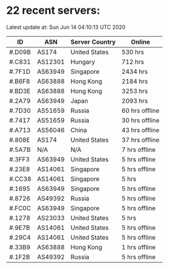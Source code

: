 # 22 recent servers:

Latest update at: Sun Jun 14 04:10:13 UTC 2020

| ID | ASN | Server Country | Online |
| -- | --- | -------------- | ------ |
| #.D09B | AS174 | United States | 530 hrs |
| #.C831 | AS12301 | Hungary | 712 hrs |
| #.7F1D | AS63949 | Singapore | 2434 hrs |
| #.B6F8 | AS63888 | Hong Kong | 2184 hrs |
| #.BD3E | AS63888 | Hong Kong | 3253 hrs |
| #.2A79 | AS63949 | Japan | 2093 hrs |
| #.7D30 | AS51659 | Russia | 60 hrs offline |
| #.7417 | AS51659 | Russia | 30 hrs offline |
| #.A713 | AS56046 | China | 43 hrs offline |
| #.808E | AS174 | United States | 37 hrs offline |
| #.5A7B | N/A | N/A | 7 hrs offline |
| #.3FF3 | AS63949 | United States | 5 hrs offline |
| #.23E8 | AS14061 | Singapore | 5 hrs offline |
| #.CC38 | AS14061 | Singapore | 5 hrs |
| #.1695 | AS63949 | Singapore | 5 hrs offline |
| #.8726 | AS49392 | Russia | 5 hrs offline |
| #.FC0C | AS63949 | Singapore | 5 hrs offline |
| #.1278 | AS23033 | United States | 5 hrs |
| #.9E7B | AS14061 | United States | 5 hrs offline |
| #.29C4 | AS14061 | United States | 5 hrs offline |
| #.33B9 | AS63888 | Hong Kong | 1 hrs offline |
| #.1F2B | AS49392 | Russia | 5 hrs offline |

